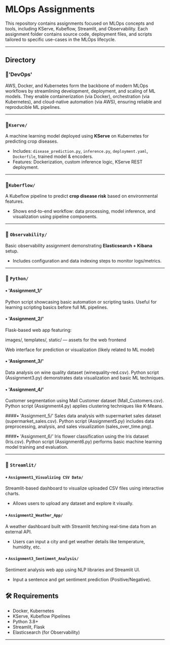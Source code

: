 # MLOps Assignments


This repository contains assignments focused on MLOps concepts and tools, including KServe, Kubeflow, Streamlit, and Observability. Each assignment folder contains source code, deployment files, and scripts tailored to specific use-cases in the MLOps lifecycle.

---

## Directory 

### 🔹'DevOps'


AWS, Docker, and Kubernetes form the backbone of modern MLOps workflows by streamlining development, deployment, and scaling of ML models. They enable containerization (via Docker), orchestration (via Kubernetes), and cloud-native automation (via AWS), ensuring reliable and reproducible ML pipelines.


---

### 🔹`Kserve/`


A machine learning model deployed using **KServe** on Kubernetes for predicting crop diseases.
- Includes: `disease_prediction.py`, `inference.py`, `deployment.yaml`, `Dockerfile`, trained model & encoders.
- Features: Dockerization, custom inference logic, KServe REST deployment.

---

### 🔹`Kuberflow/`



A Kubeflow pipeline to predict **crop disease risk** based on environmental features.
- Shows end-to-end workflow: data processing, model inference, and visualization using pipeline components.

---

### 🔹 `Observability/`


Basic observability assignment demonstrating **Elasticsearch + Kibana** setup.
- Includes configuration and data indexing steps to monitor logs/metrics.

---

### 🔹 `Python/`

#### • 'Assignment_1/'
Python script showcasing basic automation or scripting tasks.
Useful for learning scripting basics before full ML pipelines.

#### • 'Assignment_2/'
Flask-based web app featuring:

images/, templates/, static/ — assets for the web frontend

Web interface for prediction or visualization (likely related to ML model)

#### • 'Assignment_3/'
Data analysis on wine quality dataset (winequality-red.csv).
Python script (Assignment3.py) demonstrates data visualization and basic ML techniques.

#### • 'Assignment_4/'
Customer segmentation using Mall Customer dataset (Mall_Customers.csv).
Python script (Assignment4.py) applies clustering techniques like K-Means.

####• 'Assignment_5/'
Sales data analysis with supermarket sales dataset (supermarket_sales.csv).
Python script (Assignment5.py) includes data preprocessing, analysis, and sales visualization (sales_over_time.png).

####• 'Assignment_6/'
Iris flower classification using the Iris dataset (Iris.csv).
Python script (Assignment6.py) performs basic machine learning model training and evaluation.

---

### 🔹 `Streamlit/`

#### • `Assignment1_Visualizing CSV Data/`
Streamlit-based dashboard to visualize uploaded CSV files using interactive charts.
- Allows users to upload any dataset and explore it visually.

#### • `Assignment2_Weather_App/`
A weather dashboard built with Streamlit fetching real-time data from an external API.
- Users can input a city and get weather details like temperature, humidity, etc.

#### • `Assignment3_Sentiment_Analysis/`
Sentiment analysis web app using NLP libraries and Streamlit UI.
- Input a sentence and get sentiment prediction (Positive/Negative).

## 🛠 Requirements

- Docker, Kubernetes
- KServe, Kubeflow Pipelines
- Python 3.8+
- Streamlit, Flask
- Elasticsearch (for Observability)

---

